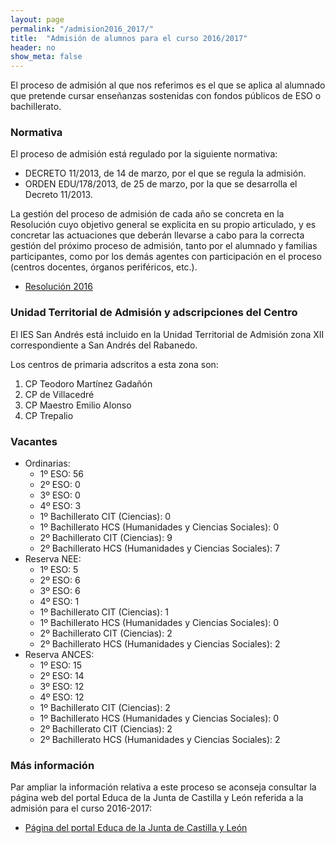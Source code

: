 ```yaml
---
layout: page
permalink: "/admision2016_2017/"
title:  "Admisión de alumnos para el curso 2016/2017"
header: no
show_meta: false
---
```


El proceso de admisión al que nos referimos es el que se aplica al alumnado que pretende cursar enseñanzas sostenidas con fondos públicos de ESO o bachillerato.

### Normativa

El proceso de admisión está regulado por la siguiente normativa:

* DECRETO 11/2013, de 14 de marzo, por el que se regula la admisión.
* ORDEN EDU/178/2013, de 25 de marzo, por la que se desarrolla el Decreto 11/2013.

La gestión del proceso de admisión de cada año se concreta en la Resolución cuyo objetivo general se explicita en su propio articulado, y es concretar las actuaciones que deberán llevarse a cabo para la correcta gestión del próximo proceso de admisión, tanto por el alumnado y familias participantes, como por los demás agentes con participación en el proceso (centros docentes, órganos periféricos, etc.).

* [Resolución 2016](http://www.educa.jcyl.es/es/admision/admision-alumnado.ficheros/603438-Resoluci%C3%B3n%202016.pdf)


### Unidad Territorial de Admisión y adscripciones del Centro

El IES San Andrés está incluido en la Unidad Territorial de Admisión zona XII correspondiente a San Andrés del Rabanedo.

Los centros de primaria adscritos a esta zona son:

1. CP Teodoro Martínez Gadañón
2. CP de Villacedré
3. CP Maestro Emilio Alonso
4. CP Trepalio


### Vacantes

* Ordinarias:
  * 1º ESO: 56
  * 2º ESO: 0
  * 3º ESO: 0
  * 4º ESO: 3
  * 1º Bachillerato CIT (Ciencias): 0
  * 1º Bachillerato HCS (Humanidades y Ciencias Sociales): 0
  * 2º Bachillerato CIT (Ciencias): 9
  * 2º Bachillerato HCS (Humanidades y Ciencias Sociales): 7
* Reserva NEE:
  * 1º ESO: 5
  * 2º ESO: 6
  * 3º ESO: 6
  * 4º ESO: 1
  * 1º Bachillerato CIT (Ciencias): 1
  * 1º Bachillerato HCS (Humanidades y Ciencias Sociales): 0
  * 2º Bachillerato CIT (Ciencias): 2
  * 2º Bachillerato HCS (Humanidades y Ciencias Sociales): 2
* Reserva ANCES:
  * 1º ESO: 15
  * 2º ESO: 14
  * 3º ESO: 12
  * 4º ESO: 12
  * 1º Bachillerato CIT (Ciencias): 2
  * 1º Bachillerato HCS (Humanidades y Ciencias Sociales): 0
  * 2º Bachillerato CIT (Ciencias): 2
  * 2º Bachillerato HCS (Humanidades y Ciencias Sociales): 2


### Más información

Par ampliar la información relativa a este proceso se aconseja consultar la página web del portal Educa de la Junta de Castilla y León referida a la admisión para el curso 2016-2017:

* [Página del portal Educa de la Junta de Castilla y León](http://www.educa.jcyl.es/es/admision/admision-alumnado)
